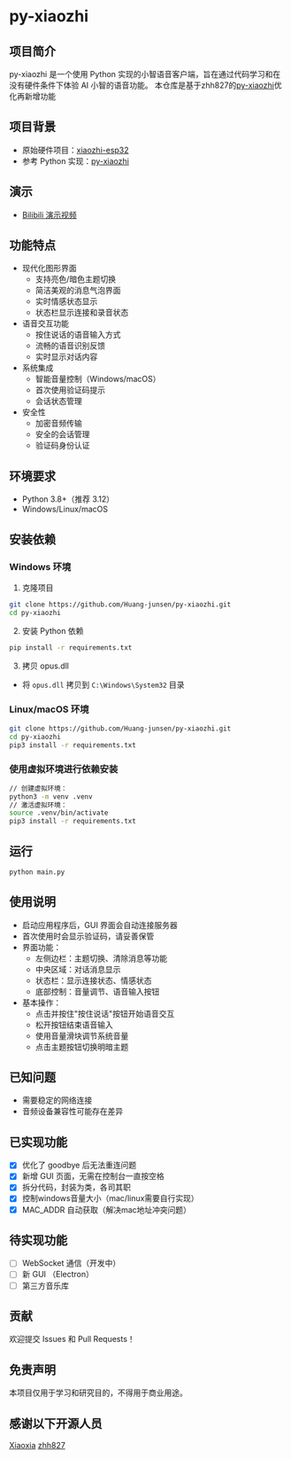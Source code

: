 # py-xiaozhi

## 项目简介
py-xiaozhi 是一个使用 Python 实现的小智语音客户端，旨在通过代码学习和在没有硬件条件下体验 AI 小智的语音功能。
本仓库是基于zhh827的[py-xiaozhi](https://github.com/zhh827/py-xiaozhi/tree/main)优化再新增功能

## 项目背景
- 原始硬件项目：[xiaozhi-esp32](https://github.com/78/xiaozhi-esp32)
- 参考 Python 实现：[py-xiaozhi](https://github.com/zhh827/py-xiaozhi/tree/main)

## 演示
- [Bilibili 演示视频](https://b23.tv/GbXeLHX)

## 功能特点
- 现代化图形界面
  - 支持亮色/暗色主题切换
  - 简洁美观的消息气泡界面
  - 实时情感状态显示
  - 状态栏显示连接和录音状态
- 语音交互功能
  - 按住说话的语音输入方式
  - 流畅的语音识别反馈
  - 实时显示对话内容
- 系统集成
  - 智能音量控制（Windows/macOS）
  - 首次使用验证码提示
  - 会话状态管理
- 安全性
  - 加密音频传输
  - 安全的会话管理
  - 验证码身份认证

## 环境要求
- Python 3.8+（推荐 3.12）
- Windows/Linux/macOS

## 安装依赖

### Windows 环境
1. 克隆项目
```bash
git clone https://github.com/Huang-junsen/py-xiaozhi.git
cd py-xiaozhi
```

2. 安装 Python 依赖
```bash
pip install -r requirements.txt
```

3. 拷贝 opus.dll
- 将 `opus.dll` 拷贝到 `C:\Windows\System32` 目录

### Linux/macOS 环境
```bash
git clone https://github.com/Huang-junsen/py-xiaozhi.git
cd py-xiaozhi
pip3 install -r requirements.txt
```
### 使用虚拟环境进行依赖安装
```bash
// 创建虚拟环境：
python3 -m venv .venv
// 激活虚拟环境：
source .venv/bin/activate
pip3 install -r requirements.txt
```

## 运行
```bash
python main.py
```

## 使用说明
- 启动应用程序后，GUI 界面会自动连接服务器
- 首次使用时会显示验证码，请妥善保管
- 界面功能：
  - 左侧边栏：主题切换、清除消息等功能
  - 中央区域：对话消息显示
  - 状态栏：显示连接状态、情感状态
  - 底部控制：音量调节、语音输入按钮
- 基本操作：
  - 点击并按住"按住说话"按钮开始语音交互
  - 松开按钮结束语音输入
  - 使用音量滑块调节系统音量
  - 点击主题按钮切换明暗主题

## 已知问题
- 需要稳定的网络连接
- 音频设备兼容性可能存在差异

## 已实现功能

- [x] 优化了 goodbye 后无法重连问题
- [x] 新增 GUI 页面，无需在控制台一直按空格
- [x] 拆分代码，封装为类，各司其职
- [x] 控制windows音量大小（mac/linux需要自行实现）
- [x] MAC_ADDR 自动获取（解决mac地址冲突问题）

## 待实现功能

- [ ] WebSocket 通信（开发中）
- [ ] 新 GUI （Electron）
- [ ] 第三方音乐库

## 贡献
欢迎提交 Issues 和 Pull Requests！

## 免责声明
本项目仅用于学习和研究目的，不得用于商业用途。

## 感谢以下开源人员
[Xiaoxia](https://github.com/78)
[zhh827](https://github.com/zhh827)
